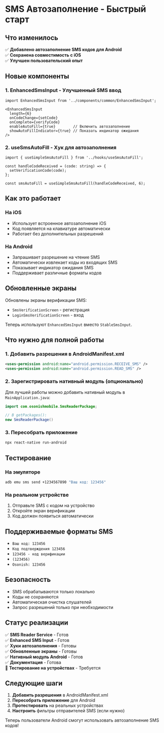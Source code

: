 # SMS Автозаполнение - Быстрый старт

## Что изменилось

✅ **Добавлено автозаполнение SMS кодов для Android**  
✅ **Сохранена совместимость с iOS**  
✅ **Улучшен пользовательский опыт**  

## Новые компоненты

### 1. EnhancedSmsInput - Улучшенный SMS ввод

```tsx
import EnhancedSmsInput from '../components/common/EnhancedSmsInput';

<EnhancedSmsInput
  length={6}
  onCodeChange={setCode}
  onComplete={verifyCode}
  enableAutoFill={true}        // Включить автозаполнение
  showAutoFillIndicator={true} // Показать индикатор ожидания
/>
```

### 2. useSmsAutoFill - Хук для автозаполнения

```tsx
import { useSimpleSmsAutoFill } from '../hooks/useSmsAutoFill';

const handleCodeReceived = (code: string) => {
  setVerificationCode(code);
};

const smsAutoFill = useSimpleSmsAutoFill(handleCodeReceived, 6);
```

## Как это работает

### На iOS
- Использует встроенное автозаполнение iOS
- Код появляется на клавиатуре автоматически
- Работает без дополнительных разрешений

### На Android
- Запрашивает разрешение на чтение SMS
- Автоматически извлекает коды из входящих SMS
- Показывает индикатор ожидания SMS
- Поддерживает различные форматы кодов

## Обновленные экраны

Обновлены экраны верификации SMS:
- `SmsVerificationScreen` - регистрация
- `LoginSmsVerificationScreen` - вход

Теперь используют `EnhancedSmsInput` вместо `StableSmsInput`.

## Что нужно для полной работы

### 1. Добавить разрешения в AndroidManifest.xml

```xml
<uses-permission android:name="android.permission.RECEIVE_SMS" />
<uses-permission android:name="android.permission.READ_SMS" />
```

### 2. Зарегистрировать нативный модуль (опционально)

Для лучшей работы можно добавить нативный модуль в `MainApplication.java`:

```java
import com.osonishmobile.SmsReaderPackage;

// В getPackages():
new SmsReaderPackage()
```

### 3. Пересобрать приложение

```bash
npx react-native run-android
```

## Тестирование

### На эмуляторе
```bash
adb emu sms send +1234567890 "Ваш код: 123456"
```

### На реальном устройстве
1. Отправьте SMS с кодом на устройство
2. Откройте экран верификации
3. Код должен появиться автоматически

## Поддерживаемые форматы SMS

- `Ваш код: 123456`
- `Код подтверждения 123456`
- `123456 - код верификации`
- `(123456)`
- `Osonish: 123456`

## Безопасность

- SMS обрабатываются только локально
- Коды не сохраняются
- Автоматическая очистка слушателей
- Запрос разрешений только при необходимости

## Статус реализации

✅ **SMS Reader Service** - Готов  
✅ **Enhanced SMS Input** - Готов  
✅ **Хуки автозаполнения** - Готовы  
✅ **Обновленные экраны** - Готовы  
✅ **Нативный модуль Android** - Готов  
✅ **Документация** - Готова  
🔄 **Тестирование на устройствах** - Требуется  

## Следующие шаги

1. **Добавить разрешения** в AndroidManifest.xml
2. **Пересобрать приложение** для Android
3. **Протестировать** на реальных устройствах
4. **Настроить** фильтры отправителей SMS (если нужно)

Теперь пользователи Android смогут использовать автозаполнение SMS кодов!
